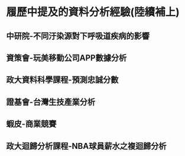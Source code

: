 # 履歷中提及的資料分析經驗(陸續補上)

## 中研院-不同汙染源對下呼吸道疾病的影響

## 資策會-玩美移動公司APP數據分析

## 政大資料科學課程-預測忠誠分數

## 證基會-台灣生技產業分析

## 蝦皮-商業競賽

## 政大迴歸分析課程-NBA球員薪水之複迴歸分析
